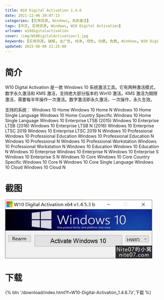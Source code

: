 ```yaml
---
title: W10 Digital Activation 1.4.6
date: 2021-12-06 20:07:13
categories: [实用资源, Windows, 系统激活]
tags: [中文, 实用资源, Windows, W10 Digital Activation]
urlname: w10digitalactivation
cover: /img/W10DigitalActivation/1.jpg
keywords: [实用资源, 破解, 去广告, 纯净, 绿色, 白嫖, 免费, Windows, W10 Digital Activation]
updated: 2022-06-06 21:25:00
---
```


# 简介

W10 Digital Activation 是一款 Windows 10 系统激活工具。它有两种激活模式，数字永久激活和 KMS 激活，支持绝大部分版本的 Win10 激活。KMS 激活为期限激活，需要每半年操作一次激活。数字激活即永久激活，一次操作，永久生效。

支持的系统：
Windows 10 Home
Windows 10 Home N
Windows 10 Home Single Language
Windows 10 Home Country Specific
Windows 10 Home Single Language
Windows 10 Enterprise LTSB (2015)
Windows 10 Enterprise LTSB (2016)
Windows 10 Enterprise LTSB N (2016)
Windows 10 Enterprise LTSC 2019
Windows 10 Enterprise LTSC 2019 N
Windows 10 Professional
Windows 10 Professional Education
Windows 10 Professional Education N
Windows 10 Professional N
Windows 10 Professional Workstation
Windows 10 Professional Workstation N
Windows 10 Education
Windows 10 Education N
Windows 10 Enterprise
Windows 10 Enterprise N
Windows 10 Enterprise S
Windows 10 Enterprise S N
Windows 10 Core
Windows 10 Core Country Specific
Windows 10 Core N
Windows 10 Core Single Language
Windows 10 Cloud
Windows 10 Cloud N

# 截图

![](/img/W10DigitalActivation/2.jpg)

# 下载

{% btn '/download/index.html?f=W10-Digital-Activation_1.4.6.7z',下载 %}
